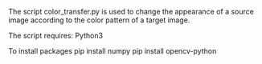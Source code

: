 The script color_transfer.py is used to change the appearance of a source image according to the color pattern of a target image.

The script requires:
Python3

To install packages
  pip install numpy
  pip install opencv-python


